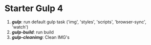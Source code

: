 <h1>Starter Gulp 4</h1>

<ol>
	<li><strong title="gulp task"><em>gulp</em></strong>: run default gulp task ('img', 'styles', 'scripts', 'browser-sync', 'watch')</li>
	<li><strong title="build task"><em>gulp-build</em></strong>: run build</li>
	<li><strong title="cleanimg task"><em>gulp-cleanimg</em></strong>: Clean IMG's</li>
</ol>


